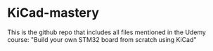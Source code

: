# KiCad-mastery
This is the github repo that includes all files mentioned in the Udemy course: "Build your own STM32 board from scratch using KiCad"

